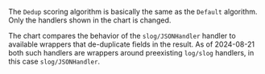 The `Dedup` scoring algorithm is basically the same as the `Default` algorithm.
Only the handlers shown in the chart is changed.

The chart compares the behavior of the `slog/JSONHandler` handler
to available wrappers that de-duplicate fields in the result.
As of 2024-08-21 both such handlers are wrappers around preexisting
`log/slog` handlers, in this case `slog/JSONHandler`.
